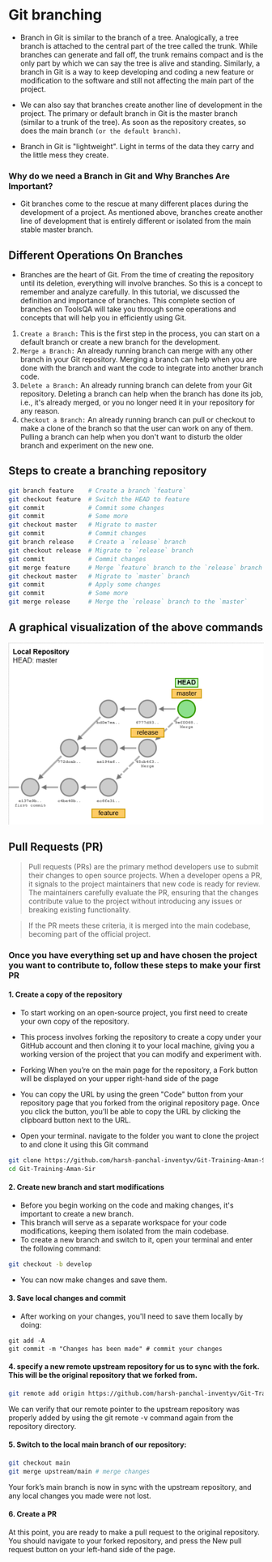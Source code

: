 # Git branching

* Branch in Git is similar to the branch of a tree. Analogically, a tree branch is attached to the central part of the tree called the trunk. While branches can generate and fall off, the trunk remains compact and is the only part by which we can say the tree is alive and standing. Similarly, a branch in Git is a way to keep developing and coding a new feature or modification to the software and still not affecting the main part of the project. 

* We can also say that branches create another line of development in the project. The primary or default branch in Git is the master branch (similar to a trunk of the tree). As soon as the repository creates, so does the main branch `(or the default branch)`.

* Branch in Git is "lightweight". Light in terms of the data they carry and the little mess they create.

### Why do we need a Branch in Git and Why Branches Are Important?
* Git branches come to the rescue at many different places during the development of a project. As mentioned above, branches create another line of development that is entirely different or isolated from the main stable master branch.


## Different Operations On Branches
* Branches are the heart of Git. From the time of creating the repository until its deletion, everything will involve branches. So this is a concept to remember and analyze carefully. In this tutorial, we discussed the definition and importance of branches. This complete section of branches on ToolsQA will take you through some operations and concepts that will help you in efficiently using Git.

1. `Create a Branch:` This is the first step in the process, you can start on a default branch or create a new branch for the development.
2. `Merge a Branch:` An already running branch can merge with any other branch in your Git repository. Merging a branch can help when you are done with the branch and want the code to integrate into another branch code.
3. `Delete a Branch:` An already running branch can delete from your Git repository. Deleting a branch can help when the branch has done its job, i.e., it's already merged, or you no longer need it in your repository for any reason.
4. `Checkout a Branch:` An already running branch can pull or checkout to make a clone of the branch so that the user can work on any of them. Pulling a branch can help when you don't want to disturb the older branch and experiment on the new one.


## Steps to create a branching repository

```bash
git branch feature    # Create a branch `feature`
git checkout feature  # Switch the HEAD to feature
git commit            # Commit some changes
git commit            # Some more
git checkout master   # Migrate to master
git commit            # Commit changes
git branch release    # Create a `release` branch
git checkout release  # Migrate to `release` branch
git commit            # Commit changes
git merge feature     # Merge `feature` branch to the `release` branch
git checkout master   # Migrate to `master` branch
git commit            # Apply some changes
git commit            # Some more
git merge release     # Merge the `release` branch to the `master`
```

## A graphical visualization of the above commands

![git-flows](git-flow.png)


## Pull Requests (PR)

> Pull requests (PRs) are the primary method developers use to submit their changes to open source projects. When a developer opens a PR, it signals to the project maintainers that new code is ready for review. The maintainers carefully evaluate the PR, ensuring that the changes contribute value to the project without introducing any issues or breaking existing functionality.

> If the PR meets these criteria, it is merged into the main codebase, becoming part of the official project.

### Once you have everything set up and have chosen the project you want to contribute to, follow these steps to make your first PR

#### 1. Create a copy of the repository

* To start working on an open-source project, you first need to create your own copy of the repository. 

* This process involves forking the repository to create a copy under your GitHub account and then cloning it to your local machine, giving you a working version of the project that you can modify and experiment with.

* Forking
When you’re on the main page for the repository, a Fork button will be displayed on your upper right-hand side of the page

* You can copy the URL by using the green "Code" button from your repository page that you forked from the original repository page. Once you click the button, you’ll be able to copy the URL by clicking the clipboard button next to the URL.
* Open your terminal. navigate to the folder you want to clone the project to and clone it using this Git command
```bash
git clone https://github.com/harsh-panchal-inventyv/Git-Training-Aman-Sir.git
cd Git-Training-Aman-Sir
```

#### 2. Create new branch and start modifications

* Before you begin working on the code and making changes, it's important to create a new branch. 
* This branch will serve as a separate workspace for your code modifications, keeping them isolated from the main codebase.
* To create a new branch and switch to it, open your terminal and enter the following command:
```bash
git checkout -b develop
```

* You can now make changes and save them.

#### 3. Save local changes and commit

* After working on your changes, you'll need to save them locally by doing:

```
git add -A
git commit -m "Changes has been made" # commit your changes
```

#### 4. specify a new remote upstream repository for us to sync with the fork. This will be the original repository that we forked from.

```bash
git remote add origin https://github.com/harsh-panchal-inventyv/Git-Training-Aman-Sir/
```

We can verify that our remote pointer to the upstream repository was properly added by using the git remote -v command again from the repository directory.

#### 5. Switch to the local main branch of our repository:

```bash
git checkout main
git merge upstream/main # merge changes
```

Your fork’s main branch is now in sync with the upstream repository, and any local changes you made were not lost.

#### 6. Create a PR
At this point, you are ready to make a pull request to the original repository.
You should navigate to your forked repository, and press the New pull request button on your left-hand side of the page.

<!-- ## Rulesets

> A ruleset is a named list of rules that applies to a repository.

* Rulesets help you to control how people can interact with branches and tags in a repository.

![image](https://github.com/user-attachments/assets/55d10ac9-a0a5-41cc-aafe-138d62db863e)

## Merging PR

![image](https://github.com/user-attachments/assets/063b740b-a82c-408a-af83-445dbb036407)

![image](https://github.com/user-attachments/assets/244bd45a-6a35-475c-a0d0-f8515a1533f9)

-->